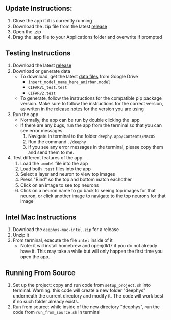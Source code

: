 <!--- https://github.com/mgroth0/deephy -->

## Update Instructions:

1. Close the app if it is currently running
2. Download the .zip file from the latest [release](https://github.com/mgroth0/deephy/releases)
3. Open the .zip
4. Drag the .app file to your Applications folder and overwrite if prompted

## Testing Instructions

1. Download the latest [release](https://github.com/mgroth0/deephy/releases)
2. Download or generate data
    - To download, get the latest [data files](https://drive.google.com/drive/folders/1cV8k84p0_kC5l0KfFhHPYjJNwKxVDYa6)
      from Google Drive
        - `insert_model_name_here_anirban.model`
        - `CIFARV1_test.test`
        - `CIFARV2.test`
    - To generate, follow the instructions for the compatible pip package version. Make sure to follow the instructions
      for the correct version, as writen in the [release notes](https://github.com/mgroth0/deephy/releases) for the
      version you are using
3. Run the app
    - Normally, the app can be run by double clicking the .app
    - If there are any bugs, run the app from the terminal so that you can see error messages.
        1. Navigate in terminal to the folder `deephy.app/Contents/MacOS`
        2. Run the command `./deephy`
        3. If you see any error messages in the terminal, please copy them and send them to me.
4. Test different features of the app
    1. Load the `.model` file into the app
    2. Load both `.test` files into the app
    3. Select a layer and neuron to view top images
    4. Press "Bind" so the top and bottom match eachother
    5. Click on an image to see top neurons
    6. Click on a neuron name to go back to seeing top images for that neuron, or click another image to navigate to the
       top neurons for that image

## Intel Mac Instructions

1. Download the `deephys-mac-intel.zip` for a release
2. Unzip it
3. From terminal, execute the file `intel` inside of it
    - Note: it will install homebrew and openjdk17 if you do not already have it. This may take a while but will only
      happen the first time you open the app.

## Running From Source

1. Set up the project: copy and run code from `setup_project.sh` into terminal. Warning: this code will create a new folder "deephys" underneath the current directory and modify it. The code will work best if no such folder already exists.
2. Run from source: while inside of the new directory "deephys", run the code from `run_from_source.sh` in terminal